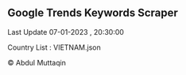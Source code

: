 

## Google Trends Keywords Scraper 
 
Last Update 07-01-2023 , 20:30:00

Country List :
VIETNAM.json



© Abdul Muttaqin 

